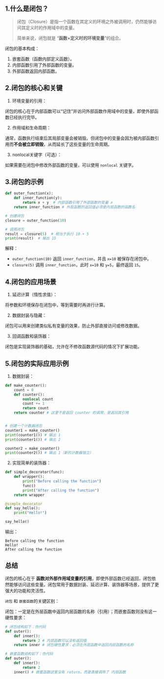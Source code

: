 ## 1.什么是闭包？

> 闭包（Closure）是指一个函数在其定义的环境之外被调用时，仍然能够访问其定义时的作用域中的变量。
>
> 简单来说，闭包就是 “**函数+定义时的环境变量**”的组合。

闭包的基本构成：

1. 嵌套函数（函数内部定义函数）。
2. 内部函数引用了外部函数的变量。
3. 外部函数返回内部函数。

## 2.闭包的核心和关键

1. 环境变量的引用：

闭包的核心在于内部函数可以“记住”并访问外部函数作用域中的变量，即使外部函数已经执行完毕。

2. 作用域和生命周期：

通常，函数执行结束后其局部变量会被销毁。但闭包中的变量会因为被内部函数引用而**不会被立即销毁**，从而延长了这些变量的生命周期。

3. nonlocal关键字（可选）：

如果需要在闭包中修改外部函数的变量，可以使用 `nonlocal` 关键字。

## 3.闭包的示例

```python
def outer_function(x):
    def inner_function(y):
        return x + y  # 内部函数引用了外部函数的变量 x
    return inner_function # 外层函数的返回值必须是内层函数的函数名

# 创建闭包
closure = outer_function(10)

# 调用闭包
result = closure(5)  # 相当于执行 10 + 5
print(result)  # 输出 15
```

解释：

- `outer_function(10)` 返回 `inner_function`，并且 `x=10` 被保存在闭包中。
- `closure(5)` 调用 `inner_function`，此时 `x=10` 和 `y=5`，最终返回 `15`。

## 4.闭包的应用场景

1. 延迟计算（惰性求值）：

将参数和环境保存在闭包中，等到需要时再进行计算。

2. 数据封装与隐藏：

闭包可以用来创建类似私有变量的效果，防止外部直接访问或修改数据。

3. 回调函数和装饰器：

闭包是实现装饰器的基础，允许在不修改函数源代码的情况下扩展功能。

## 5.闭包的实际应用示例

1. 数据封装：

```python
def make_counter():
    count = 0
    def counter():
        nonlocal count
        count += 1
        return count
    return counter # 这里不是返回 counter 的调用，是返回其引用


# 创建一个计数器闭包
counter1 = make_counter()
print(counter1()) # 输出 1
print(counter1()) # 输出 2

counter2 = make_counter()
print(counter2()) # 输出 1（新的计数器独立）
```

2. 实现简单的装饰器：

```python
def simple_decorator(func):
    def wrapper():
        print("Before calling the function")
        func()
        print("After calling the function")
    return wrapper

@simple_decorator
def say_hello():
    print("Hello!")

say_hello()
```
输出：

```
Before calling the function
Hello!
After calling the function
```

## 总结

闭包的核心在于 **函数对外部作用域变量的引用**，即使外部函数已经返回，闭包依然能够访问这些变量。闭包常用于数据封装、延迟计算、装饰器等场景，提供了更强大的功能和灵活性。

`闭包` 和 `嵌套函数`的关键区别：

闭包：一定是在外层函数中返回内层函数的名称（引用）；而嵌套函数则没有这一硬性要求：

```python
# 闭包结构如下：伪代码
def outer():
    def inner():
        return 2 # 内层函数可以没有返回值
    return inner # 闭包硬性要求：必须在外层函数中返回内层函数的名称

# 嵌套函数结构如下：伪代码
def outer():
    def inner():
        return 2
    inner() # 嵌套函数这里没有 return，而是直接调用了 内层函数
```

